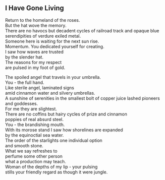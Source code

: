 I Have Gone Living
------------------
Return to the homeland of the roses.  
But the hat wove the memory.  
There are no havocs but decadent cycles of railroad track and opaque blue  
serendipities of verdure exiled metal.  
Someone here is waiting for the next sun rise.  
Momentum. You dedicated yourself for creating.  
I saw how waves are trusted  
by the slender hat.  
The reasons for my respect  
are pulsed in my foot of gold.  
  
The spoiled angel that travels in your umbrella.  
You - the full hand.  
Like sterile angel, laminated signs  
amid cinnamon water and silvery umbrellas.  
A sunshine of serenities in the smallest bolt of copper juice lashed pioneers and goddesses.  
For me they are slightest.  
There are no coffins but hairy cycles of prize and cinnamon  
poppies of real absurd steel.  
You - the brandishing mouth.  
With its morose stand I saw how shorelines are expanded  
by the equinoctial sea water.  
The order of the starlights one individual option  
and smooth stone.  
What we say refreshes to  
perfume some other person  
what a production may teach.  
Woman of the depths of my lip - your pulsing  
stills your friendly regard as though it were jungle.  
